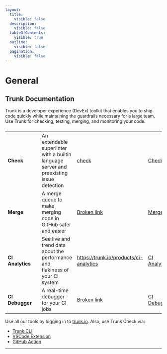 ```yaml
---
layout:
  title:
    visible: false
  description:
    visible: false
  tableOfContents:
    visible: true
  outline:
    visible: false
  pagination:
    visible: false
---
```


# General

## Trunk Documentation

Trunk is a developer experience (DevEx) toolkit that enables you to ship code quickly while maintaining the guardrails necessary for a large team. Use Trunk for checking, testing, merging, and monitoring your code.

<table data-view="cards"><thead><tr><th></th><th></th><th></th><th data-hidden data-card-target data-type="content-ref"></th><th data-hidden data-card-cover data-type="files"></th></tr></thead><tbody><tr><td><strong>Check</strong></td><td></td><td>An extendable superlinter with a builtin language server and preexisting issue detection</td><td><a href="check/">check</a></td><td><a href=".gitbook/assets/Check.svg">Check.svg</a></td></tr><tr><td><strong>Merge</strong></td><td></td><td>A merge queue to make merging code in GitHub safer and easier</td><td><a href="broken-reference">Broken link</a></td><td><a href=".gitbook/assets/Merge.svg">Merge.svg</a></td></tr><tr><td><strong>CI Analytics</strong></td><td></td><td>See live and trend data about the performance and flakiness of your CI system</td><td><a href="https://trunk.io/products/ci-analytics">https://trunk.io/products/ci-analytics</a></td><td><a href=".gitbook/assets/CI Analytics.svg">CI Analytics.svg</a></td></tr><tr><td><strong>CI Debugger</strong></td><td></td><td>A real-time debugger for your CI jobs</td><td><a href="broken-reference">Broken link</a></td><td><a href=".gitbook/assets/CI Debugger.svg">CI Debugger.svg</a></td></tr></tbody></table>

Use all our tools by logging in to [trunk.io](https://app.trunk.io/). Also, use Trunk Check via:

* [Trunk CLI](overview/)
* [VSCode Extension](https://marketplace.visualstudio.com/items?itemName=trunk.io)
* [GitHub Action](https://github.com/marketplace/actions/trunk-check)

***
